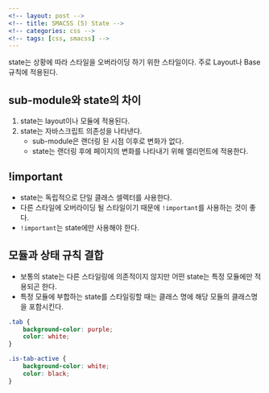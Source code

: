 ```yaml
---
<!-- layout: post -->
<!-- title: SMACSS (5) State -->
<!-- categories: css -->
<!-- tags: [css, smacss] -->
---
```


state는 상황에 따라 스타일을 오버라이딩 하기 위한 스타일이다. 주로 Layout나 Base 규칙에 적용된다.

## sub-module와 state의 차이
1. state는 layout이나 모듈에 적용된다.
2. state는 자바스크립트 의존성을 나타낸다.
   - sub-module은 랜더링 된 시점 이후로 변화가 없다.
   - state는 랜더링 후에 페이지의 변화를 나타내기 위해 엘리먼트에 적용한다. 

## !important
- state는 독립적으로 단일 클래스 셀렉터를 사용한다.
- 다른 스타일에 오버라이딩 될 스타일이기 때문에 `!important`를 사용하는 것이 좋다.
- `!important`는 state에만 사용해야 한다.

## 모듈과 상태 규칙 결합
- 보통의 state는 다른 스타일링에 의존적이지 않지만 어떤 state는 특정 모듈에만 적용되곤 한다.
- 특정 모듈에 부합하는 state를 스타일링할 때는 클래스 명에 해당 모듈의 클래스명을 포함시킨다.

```css
.tab {
    background-color: purple;
    color: white;
}

.is-tab-active {
    background-color: white;
    color: black;
}
```
